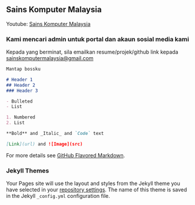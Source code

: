 ## Sains Komputer Malaysia

Youtube: [Sains Komputer Malaysia](https://www.youtube.com/channel/UCfcmBDGEbrh_0kaCnuRrCRA)

### Kami mencari admin untuk portal dan akaun sosial media kami

Kepada yang berminat, sila emailkan resume/projek/github link kepada [sainskomputermalaysia@gmail.com](sainskomputermalaysia@gmail.com)

```markdown
Mantap bossku

# Header 1
## Header 2
### Header 3

- Bulleted
- List

1. Numbered
2. List

**Bold** and _Italic_ and `Code` text

[Link](url) and ![Image](src)
```

For more details see [GitHub Flavored Markdown](https://guides.github.com/features/mastering-markdown/).

### Jekyll Themes

Your Pages site will use the layout and styles from the Jekyll theme you have selected in your [repository settings](https://github.com/sainskomputermalaysia/sainskomputermalaysia.github.io/settings). The name of this theme is saved in the Jekyll `_config.yml` configuration file.
